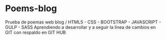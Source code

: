 # Poems-blog
Prueba de poemas web blog / HTML5 - CSS - BOOTSTRAP - JAVASCRIPT - GULP - SASS
Aprendiendo a desarrollar y a seguir la línea de cambios en GIT con respaldo en GIT HUB
